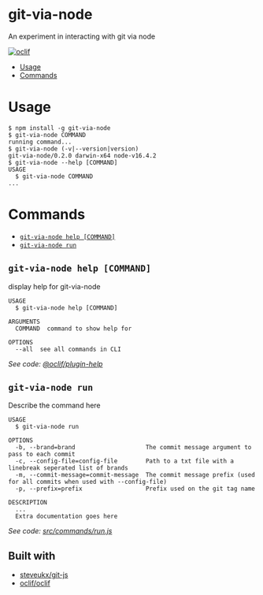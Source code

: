 git-via-node
============

An experiment in interacting with git via node

[![oclif](https://img.shields.io/badge/cli-oclif-brightgreen.svg)](https://oclif.io)

<!-- toc -->
* [Usage](#usage)
* [Commands](#commands)
<!-- tocstop -->
# Usage
<!-- usage -->
```sh-session
$ npm install -g git-via-node
$ git-via-node COMMAND
running command...
$ git-via-node (-v|--version|version)
git-via-node/0.2.0 darwin-x64 node-v16.4.2
$ git-via-node --help [COMMAND]
USAGE
  $ git-via-node COMMAND
...
```
<!-- usagestop -->
# Commands
<!-- commands -->
* [`git-via-node help [COMMAND]`](#git-via-node-help-command)
* [`git-via-node run`](#git-via-node-run)

## `git-via-node help [COMMAND]`

display help for git-via-node

```
USAGE
  $ git-via-node help [COMMAND]

ARGUMENTS
  COMMAND  command to show help for

OPTIONS
  --all  see all commands in CLI
```

_See code: [@oclif/plugin-help](https://github.com/oclif/plugin-help/blob/v3.2.3/src/commands/help.ts)_

## `git-via-node run`

Describe the command here

```
USAGE
  $ git-via-node run

OPTIONS
  -b, --brand=brand                    The commit message argument to pass to each commit
  -c, --config-file=config-file        Path to a txt file with a linebreak seperated list of brands
  -m, --commit-message=commit-message  The commit message prefix (used for all commits when used with --config-file)
  -p, --prefix=prefix                  Prefix used on the git tag name

DESCRIPTION
  ...
  Extra documentation goes here
```

_See code: [src/commands/run.js](https://github.com/jamesrwilliams/git-via-node/blob/v0.2.0/src/commands/run.js)_
<!-- commandsstop -->

## Built with

- [steveukx/git-js](https://github.com/steveukx/git-js)
- [oclif/oclif](https://github.com/oclif/oclif)
